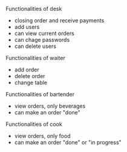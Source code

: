 Functionalities of desk

- closing order and receive payments
- add users
- can view current orders
- can chage passwords
- can delete users

Functionalities of waiter

- add order
- delete order
- change table

Functionalities of bartender

- view orders, only beverages
- can make an order "done"

Functionalities of cook

- view orders, only food
- can make an order "done" or "in progress"